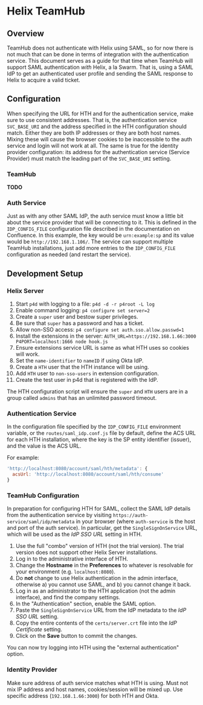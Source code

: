# Helix TeamHub

## Overview

TeamHub does not authenticate with Helix using SAML, so for now there is not
much that can be done in terms of integration with the authentication service.
This document serves as a guide for that time when TeamHub will support SAML
authentication _with_ Helix, a la Swarm. That is, using a SAML IdP to get an
authenticated user profile and sending the SAML response to Helix to acquire a
valid ticket.

## Configuration

When specifying the URL for HTH and for the authentication service, make sure
to use consistent addresses. That is, the authentication service `SVC_BASE_URI`
and the address specified in the HTH configuration should match. Either they
are both IP addresses or they are both host names. Mixing these will cause the
browser cookies to be inaccessible to the auth service and login will not work
at all. The same is true for the identity provider configuration: its address
for the authentication service (Service Provider) must match the leading part of
the `SVC_BASE_URI` setting.

### TeamHub

**TODO**

### Auth Service

Just as with any other SAML IdP, the auth service must know a little bit about
the service provider that will be connecting to it. This is defined in the
`IDP_CONFIG_FILE` configuration file described in the documentation on
Confluence. In this example, the key would be `urn:example:sp` and its value
would be `http://192.168.1.106/`. The service can support multiple TeamHub
installations, just add more entries to the `IDP_CONFIG_FILE` configuration as
needed (and restart the service).

## Development Setup

### Helix Server

1. Start `p4d` with logging to a file: `p4d -d -r p4root -L log`
1. Enable command logging: `p4 configure set server=2`
1. Create a `super` user and bestow super privileges.
1. Be sure that `super` has a password and has a ticket.
1. Allow non-SSO access: `p4 configure set auth.sso.allow.passwd=1`
1. Install the extensions in the server: `AUTH_URL=https://192.168.1.66:3000 P4PORT=localhost:1666 node hook.js`
1. Ensure extensions service URL is same as what HTH uses so cookies will work.
1. Set the `name-identifier` to `nameID` if using Okta IdP.
1. Create a `HTH` user that the HTH instance will be using.
1. Add `HTH` user to `non-sso-users` in extension configuration.
1. Create the test user in p4d that is registered with the IdP.

The HTH configuration script will ensure the `super` and `HTH` users are in
a group called `admins` that has an unlimited password timeout.

### Authentication Service

In the configuration file specified by the `IDP_CONFIG_FILE` environment
variable, or the `routes/saml_idp.conf.js` file by default, define the ACS URL
for each HTH installation, where the key is the SP entity identifier (issuer),
and the value is the ACS URL.

For example:

```javascript
'http://localhost:8080/account/saml/hth/metadata': {
  acsUrl: 'http://localhost:8080/account/saml/hth/consume'
}
```

### TeamHub Configuration

In preparation for configuring HTH for SAML, collect the SAML IdP details from
the authentication service by visiting `https://auth-service/saml/idp/metadata`
in your browser (where `auth-service` is the host and port of the auth service).
In particular, get the `SingleSignOnService` URL, which will be used as the
*IdP SSO URL* setting in HTH.

1. Use the full "combo" version of HTH (not the trial version). The trial version does not support other Helix Server installations.
1. Log in to the administrative interface of HTH.
1. Change the **Hostname** in the **Preferences** to whatever is resolvable for your environment (e.g. `localhost:8080`).
1. Do **not** change to use Helix authentication in the admin interface, otherwise a) you cannot use SAML, and b) you cannot change it back.
1. Log in as an administrator to the HTH application (not the admin interface), and find the company settings.
1. In the "Authentication" section, enable the SAML option.
1. Paste the `SingleSignOnService` URL from the IdP metadata to the *IdP SSO URL* setting.
1. Copy the entire contents of the `certs/server.crt` file into the *IdP Certificate* setting.
1. Click on the **Save** button to commit the changes.

You can now try logging into HTH using the "external authentication" option.

### Identity Provider

Make sure address of auth service matches what HTH is using. Must not mix IP
address and host names, cookies/session will be mixed up. Use specific address
(`192.168.1.66:3000`) for both HTH and Okta.
